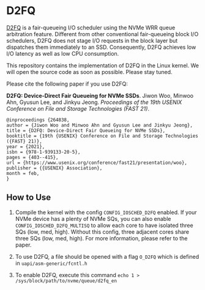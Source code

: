 # D2FQ
[D2FQ](https://github.com/skkucsl/d2fq) is a fair-queueing I/O scheduler using the NVMe WRR queue arbitration feature. Different from other conventional fair-queueing block I/O schedulers, D2FQ does not stage I/O requests in the block layer but dispatches them immediately to an SSD. Consequently, D2FQ achieves low I/O latency as well as low CPU consumption. 

This repository contains the implementation of D2FQ in the Linux kernel. We will open the source code as soon as possible. Please stay tuned. 

Please cite the following paper if you use D2FQ:

**D2FQ: Device-Direct Fair Queueing for NVMe SSDs**.
Jiwon Woo, Minwoo Ahn, Gyusun Lee, and Jinkyu Jeong. *Proceedings of the 19th USENIX Conference on File and Storage Technologies (FAST 21)*.

~~~~
@inproceedings {264838,
author = {Jiwon Woo and Minwoo Ahn and Gyusun Lee and Jinkyu Jeong},
title = {D2FQ: Device-Direct Fair Queueing for NVMe SSDs},
booktitle = {19th {USENIX} Conference on File and Storage Technologies ({FAST} 21)},
year = {2021},
isbn = {978-1-939133-20-5},
pages = {403--415},
url = {https://www.usenix.org/conference/fast21/presentation/woo},
publisher = {{USENIX} Association},
month = feb,
}
~~~~

## How to Use
1. Compile the kernel with the config `CONFIG_IOSCHED_D2FQ` enabled. If your NVMe device has a plenty of NVMe SQs, you can also enable `CONFIG_IOSCHED_D2FQ_MULTISQ` to allow each core to have isolated three SQs (low, med, high). Without this config, three adjacent cores share three SQs (low, med, high). For more information, please refer to the paper. 

1. To use D2FQ, a file should be opened with a flag `O_D2FQ` which is defined in `uapi/asm-generic/fcntl.h`

1. To enable D2FQ, execute this command `echo 1 > /sys/block/path/to/nvme/queue/d2fq_en`
